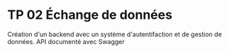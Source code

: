 # TP 02 Échange de données

Création d'un backend avec un système d'autentifaction et de gestion de données.
API documenté avec Swagger
